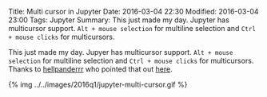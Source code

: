 Title: Multi cursor in Jupyter
Date: 2016-03-04 22:30
Modified: 2016-03-04 23:00
Tags: Jupyter
Summary: This just made my day. Jupyter has multicursor support. `Alt + mouse selection`
         for multiline selection and `Ctrl + mouse clicks` for multicursors.

This just made my day. Jupyer has multicursor support. `Alt + mouse selection` for multiline selection
and `Ctrl + mouse clicks` for multicursors. Thanks to [hellpanderrr](https://github.com/hellpanderrr)
who pointed that out [here](https://github.com/jupyter/notebook/issues/174).

{% img ../../images/2016q1/jupyter-multi-cursor.gif %}